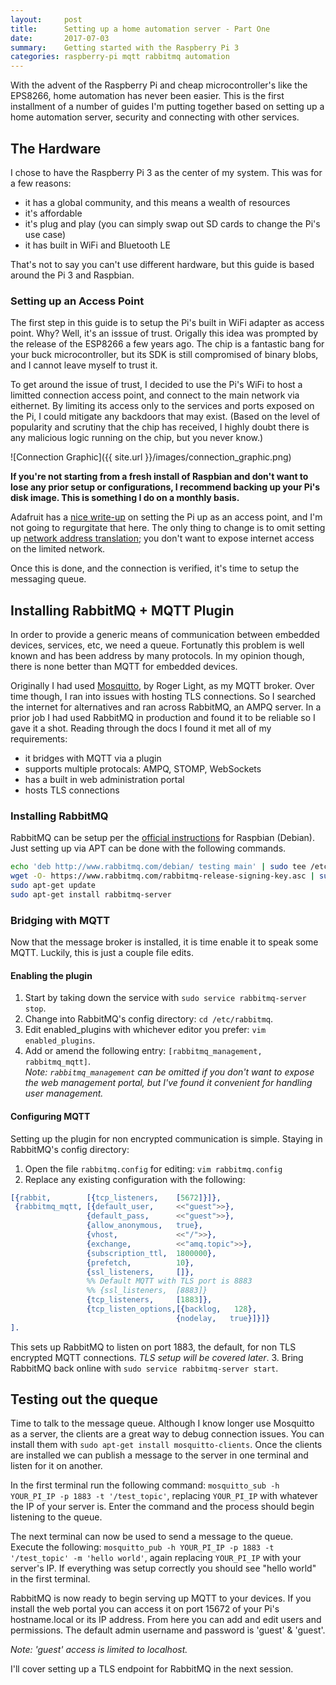 ```yaml
---
layout:     post
title:      Setting up a home automation server - Part One
date:       2017-07-03
summary:    Getting started with the Raspberry Pi 3
categories: raspberry-pi mqtt rabbitmq automation
---
```


With the advent of the Raspberry Pi and cheap microcontroller's like the EPS8266, home automation has never been easier. This is the first installment of a number of guides I'm putting together based on setting up a home automation server, security and connecting with other services.

## The Hardware

I chose to have the Raspberry Pi 3 as the center of my system. This was for a few reasons:

- it has a global community, and this means a wealth of resources
- it's affordable
- it's plug and play (you can simply swap out SD cards to change the Pi's use case)
- it has built in WiFi and Bluetooth LE

That's not to say you can't use different hardware, but this guide is based around the Pi 3 and Raspbian.

### Setting up an Access Point

The first step in this guide is to setup the Pi's built in WiFi adapter as access point. Why? Well, it's an isssue of trust. Origally this idea was prompted by the release of the ESP8266 a few years ago. The chip is a fantastic bang for your buck microcontroller, but its SDK is still compromised of binary blobs, and I cannot leave myself to trust it.

To get around the issue of trust, I decided to use the Pi's WiFi to host a limitted connection access point, and connect to the main network via eithernet. By limiting its access only to the services and ports exposed on the Pi, I could mitigate any backdoors that may exist. (Based on the level of popularity and scrutiny that the chip has received, I highly doubt there is any malicious logic running on the chip, but you never know.)

![Connection Graphic]({{ site.url }}/images/connection_graphic.png)

**If you're not starting from a fresh install of Raspbian and don't want to lose any prior setup or configurations, I recommend backing up your Pi's disk image. This is something I do on a monthly basis.**  

Adafruit has a [nice write-up](https://learn.adafruit.com/setting-up-a-raspberry-pi-as-a-wifi-access-point/overview) on setting the Pi up as an access point, and I'm not going to regurgitate that here. The only thing to change is to omit setting up [network address translation](https://learn.adafruit.com/setting-up-a-raspberry-pi-as-a-wifi-access-point/install-software#configure-network-address-translation); you don't want to expose internet access on the limited network.

Once this is done, and the connection is verified, it's time to setup the messaging queue.

## Installing RabbitMQ + MQTT Plugin

In order to provide a generic means of communication between embedded devices, services, etc, we need a queue. Fortunatly this problem is well known and has been address by many protocols. In my opinion though, there is none better than MQTT for embedded devices.

Originally I had used [Mosquitto](http://mosquitto.org), by Roger Light, as my MQTT broker. Over time though, I ran into issues with hosting TLS connections. So I searched the internet for alternatives and ran across RabbitMQ, an AMPQ server. In a prior job I had used RabbitMQ in production and found it to be reliable so I gave it a shot. Reading through the docs I found it met all of my requirements:

- it bridges with MQTT via a plugin
- supports multiple protocals: AMPQ, STOMP, WebSockets
- has a built in web administration portal
- hosts TLS connections

### Installing RabbitMQ

RabbitMQ can be setup per the [official instructions](https://www.rabbitmq.com/install-debian.html) for Raspbian (Debian).
Just setting up via APT can be done with the following commands.

~~~bash
echo 'deb http://www.rabbitmq.com/debian/ testing main' | sudo tee /etc/apt/sources.list.d/rabbitmq.list
wget -O- https://www.rabbitmq.com/rabbitmq-release-signing-key.asc | sudo apt-key add -
sudo apt-get update
sudo apt-get install rabbitmq-server
~~~
 
### Bridging with MQTT
Now that the message broker is installed, it is time enable it to speak some MQTT. Luckily, this is just a couple file edits.

#### Enabling the plugin

1. Start by taking down the service with `sudo service rabbitmq-server stop`.
2. Change into RabbitMQ's config directory: `cd /etc/rabbitmq`.  
2. Edit enabled_plugins with whichever editor you prefer: `vim enabled_plugins`.  
3. Add or amend the following entry: `[rabbitmq_management, rabbitmq_mqtt]`.  
*Note: `rabbitmq_management` can be omitted if you don't want to expose the web management portal, but I've found it convenient for handling user management.*

#### Configuring MQTT
Setting up the plugin for non encrypted communication is simple. Staying in RabbitMQ's config directory:

1. Open the file `rabbitmq.config` for editing: `vim rabbitmq.config`
2. Replace any existing configuration with the following:

~~~erlang
[{rabbit,        [{tcp_listeners,    [5672]}]},  
 {rabbitmq_mqtt, [{default_user,     <<"guest">>},  
                 {default_pass,      <<"guest">>},
                 {allow_anonymous,   true},
                 {vhost,             <<"/">>},
                 {exchange,          <<"amq.topic">>},
                 {subscription_ttl,  1800000},
                 {prefetch,          10},
                 {ssl_listeners,     []},
                 %% Default MQTT with TLS port is 8883
                 %% {ssl_listeners,  [8883]}
                 {tcp_listeners,     [1883]},
                 {tcp_listen_options,[{backlog,   128},
                                     {nodelay,   true}]}]}
].
~~~
This sets up RabbitMQ to listen on port 1883, the default, for non TLS encrypted MQTT connections. *TLS setup will be covered later*.
3. Bring RabbitMQ back online with `sudo service rabbitmq-server start`.

## Testing out the queque
Time to talk to the message queue. Although I know longer use Mosquitto as a server, the clients are a great way to debug connection issues. You can install them with `sudo apt-get install mosquitto-clients`. Once the clients are installed we can publish a message to the server in one terminal and listen for it on another.

In the first terminal run the following command: `mosquitto_sub -h YOUR_PI_IP -p 1883 -t '/test_topic'`, replacing `YOUR_PI_IP` with whatever the IP of your server is. Enter the command and the process should begin listening to the queue.

The next terminal can now be used to send a message to the queue. Execute the following: `mosquitto_pub -h YOUR_PI_IP -p 1883 -t '/test_topic' -m 'hello world'`, again replacing `YOUR_PI_IP` with your server's IP. If everything was setup correctly you should see "hello world" in the first terminal.

RabbitMQ is now ready to begin serving up MQTT to your devices. If you install the web portal you can access it on port 15672 of your Pi's hostname.local or its IP address. From here you can add and edit users and permissions. The default admin username and password is 'guest' & 'guest'.

*Note: 'guest' access is limited to localhost.*

I'll cover setting up a TLS endpoint for RabbitMQ in the next session.